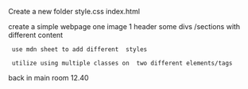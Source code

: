 Create a new folder 
   style.css
   index.html

create a simple webpage 
     one image
     1 header
     some divs /sections with  different content

     use mdn sheet to add different  styles

     utilize using multiple classes on  two different elements/tags


  back in main room 12.40